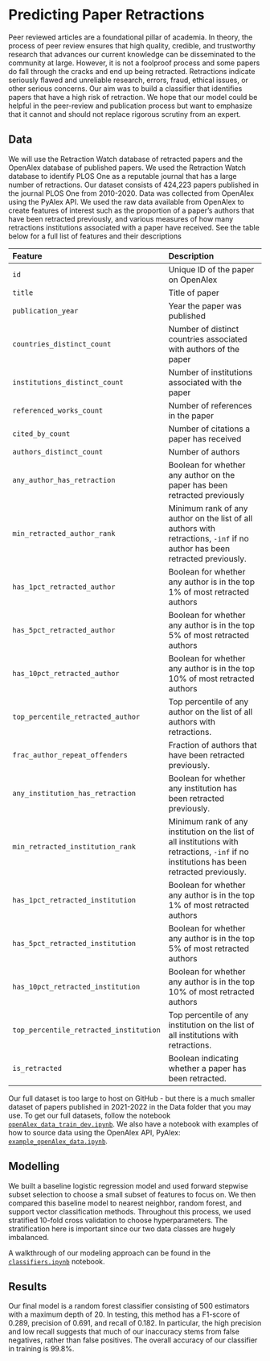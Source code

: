 # Predicting Paper Retractions

Peer reviewed articles are a foundational pillar of academia. In theory, the process of peer review ensures that high quality, credible, and trustworthy research that advances our current knowledge can be disseminated to the community at large. However, it is not a foolproof process and some papers do fall through the cracks and end up being retracted. Retractions indicate seriously flawed and unreliable research, errors, fraud, ethical issues, or other serious concerns. Our aim was to build a classifier that identifies papers that have a high risk of retraction. We hope that our model could be helpful in the peer-review and publication process but want to emphasize that it cannot and should not replace rigorous scrutiny from an expert.

## Data

We will use the Retraction Watch database of retracted papers and the OpenAlex database of published papers. We used the Retraction Watch database to identify PLOS One as a reputable journal that has a large number of retractions. Our dataset consists of 424,223 papers published in the journal PLOS One from 2010-2020. Data was collected from OpenAlex using the PyAlex API. We used the raw data available from OpenAlex to create features of interest such as the proportion of a paper’s authors that have been retracted previously, and various measures of how many retractions institutions associated with a paper have received. See the table below for a full list of features and their descriptions

| Feature | Description|
|:------|:---------|
|`id`                                   | Unique ID of the paper on OpenAlex |
|`title`                                | Title of paper |
|`publication_year`                     | Year the paper was published |
|`countries_distinct_count`             | Number of distinct countries associated with authors of the paper |
|`institutions_distinct_count`          | Number of institutions associated with the paper |
|`referenced_works_count`               | Number of references in the paper |
|`cited_by_count`                       | Number of citations a paper has received |
|`authors_distinct_count`               | Number of authors |
|`any_author_has_retraction`            | Boolean for whether any author on the paper has been retracted previously |
|`min_retracted_author_rank`            | Minimum rank of any author on the list of all authors with retractions, `-inf` if no author has been retracted previously. |
|`has_1pct_retracted_author`            | Boolean for whether any author is in the top 1% of most retracted authors |
|`has_5pct_retracted_author`            | Boolean for whether any author is in the top 5% of most retracted authors |
|`has_10pct_retracted_author`           | Boolean for whether any author is in the top 10% of most retracted authors |
|`top_percentile_retracted_author`      | Top percentile of any author on the list of all authors with retractions. |
|`frac_author_repeat_offenders`         | Fraction of authors that have been retracted previously. |
|`any_institution_has_retraction`       | Boolean for whether any institution has been retracted previously. |
|`min_retracted_institution_rank`       | Minimum rank of any institution on the list of all institutions with retractions, `-inf` if no institutions has been retracted previously.
|`has_1pct_retracted_institution`       | Boolean for whether any author is in the top 1% of most retracted authors
|`has_5pct_retracted_institution`       | Boolean for whether any author is in the top 5% of most retracted authors
|`has_10pct_retracted_institution`      | Boolean for whether any author is in the top 10% of most retracted authors
|`top_percentile_retracted_institution` | Top percentile of any institution on the list of all institutions with retractions. |
|`is_retracted`                         | Boolean indicating whether a paper has been retracted.

Our full dataset is too large to host on GitHub - but there is a much smaller dataset of papers published in 2021-2022 in the Data folder that you may use. To get our full datasets, follow the notebook [`openAlex_data_train_dev.ipynb`](https://github.com/j4ck-k/predicting-paper-retractions/blob/main/openAlex_data_train_dev.ipynb). We also have a notebook with examples of how to source data using the OpenAlex API, PyAlex: [`example_openAlex_data.ipynb`](https://github.com/j4ck-k/predicting-paper-retractions/blob/main/Data/OpenAlex/example_openAlex_data.ipynb).


## Modelling

We built a baseline logistic regression model and used forward stepwise subset selection to choose a small subset of features to focus on. We then compared this baseline model to nearest neighbor, random forest, and support vector classification methods. Throughout this process, we used stratified 10-fold cross validation to choose hyperparameters. The stratification here is important since our two data classes are hugely imbalanced.

A walkthrough of our modeling approach can be found in the [`classifiers.ipynb`](https://github.com/j4ck-k/predicting-paper-retractions/blob/main/classifiers.ipynb) notebook.

## Results

Our final model is a random forest classifier consisting of 500 estimators with a maximum depth of 20. In testing, this method has a F1-score of 0.289, precision of 0.691, and recall of 0.182. In particular, the high precision and low recall suggests that much of our inaccuracy stems from false negatives, rather than false positives. The overall accuracy of our classifier in training is 99.8%.
